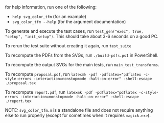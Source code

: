 for help information, run one of the following:
- `help svg_color_tfm` (for an example)
- `svg_color_tfm --help` (for the argument documentation)

To generate and execute the test cases, run
`test_gen("exec", true, "setup", "init_setup")`.
This should take about 3-6 seconds on a good PC.

To rerun the test suite without creating it again, run `test_suite`

To recompute the PDFs from the SVGs, run `./build-pdfs.ps1` in PowerShell.

To recompute the output SVGs for the main tests, run `main_test_transforms`.

To recompute `proposal.pdf`, run `latexmk -pdf -pdflatex="pdflatex -c-style-errors -interaction=nonstopmode -halt-on-error" -shell-escape ./proposal.tex`

To recompute `report.pdf`, run `latexmk -pdf -pdflatex="pdflatex -c-style-errors -interaction=nonstopmode -halt-on-error" -shell-escape ./report.tex`

NOTE: `svg_color_tfm.m` is a standalone file and does not require anything else to run properly (except for sometimes when it requires `magick.exe`).
